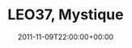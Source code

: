 ---
templateKey: event
guid: 08968439-6eab-11ea-99c5-002590d1d1b0
date: 2011-11-09T22:00:00+00:00
eventTime: '10pm'
title: LEO37, Mystique
artist: LEO37
city: Taipei
venue: Mystique
group: LEO37
---